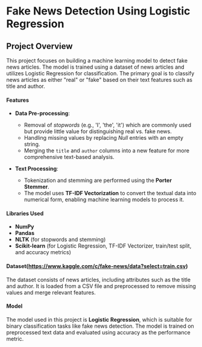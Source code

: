 # Fake News Detection Using Logistic Regression

## Project Overview

This project focuses on building a machine learning model to detect fake news articles. The model is trained using a dataset of news articles and utilizes Logistic Regression for classification. The primary goal is to classify news articles as either "real" or "fake" based on their text features such as title and author.

#### Features

- **Data Pre-processing**: 
  - Removal of *stopwords* (e.g., 'I', 'the', 'it') which are commonly used but provide little value for distinguishing real vs. fake news.
  - Handling missing values by replacing *Null* entries with an empty string.
  - Merging the `title` and `author` columns into a new feature for more comprehensive text-based analysis.
  
- **Text Processing**:
  - Tokenization and stemming are performed using the **Porter Stemmer**.
  - The model uses **TF-IDF Vectorization** to convert the textual data into numerical form, enabling machine learning models to process it.

#### Libraries Used

- **NumPy**
- **Pandas**
- **NLTK** (for stopwords and stemming)
- **Scikit-learn** (for Logistic Regression, TF-IDF Vectorizer, train/test split, and accuracy metrics)

#### Dataset(https://www.kaggle.com/c/fake-news/data?select=train.csv)

The dataset consists of news articles, including attributes such as the title and author. It is loaded from a CSV file and preprocessed to remove missing values and merge relevant features.

#### Model

The model used in this project is **Logistic Regression**, which is suitable for binary classification tasks like fake news detection. The model is trained on preprocessed text data and evaluated using accuracy as the performance metric.

